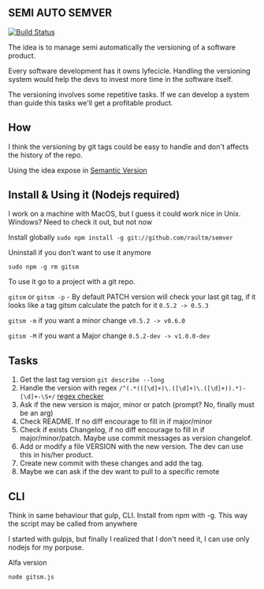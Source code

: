 SEMI AUTO SEMVER
----------------
[![Build Status](https://travis-ci.org/raultm/semver.svg?branch=master)](https://travis-ci.org/raultm/semver)

The idea is to manage semi automatically the versioning of a software product. 

Every software development has it owns lyfecicle. Handling the versioning system would help the devs to invest more time in the software itself.

The versioning involves some repetitive tasks. If we can develop a system than guide this tasks we'll get a profitable product.

How
----
I think the versioning by git tags could be easy to handle and don't affects the history of the repo.

Using the idea expose in [Semantic Version](http://semver.org/)

Install & Using it (Nodejs required)
------------------------------------
I work on a machine with MacOS, but I guess it could work nice in Unix. Windows? Need to check it out, but not now

Install globally
`sudo npm install -g git://github.com/raultm/semver`

Uninstall if you don't want to use it anymore

`sudo npm -g rm gitsm`

To use it go to a project with a git repo.

`gitsm` or `gitsm -p` - By default PATCH version
will check your last git tag, if it looks like a tag gitsm calculate the patch for it `0.5.2 -> 0.5.3`

`gitsm -m` if you want a minor change `v0.5.2 -> v0.6.0`

`gitsm -M` if you want a Major change `0.5.2-dev -> v1.0.0-dev`

Tasks
-----
1. Get the last tag version `git describe --long`
2. Handle the version with regex `/^(.*(([\d]+)\.([\d]+)\.([\d]+)).*)-[\d]+-\S+/` [regex checker](http://regex101.com/r/fT7bX6)
3. Ask if the new version is major, minor or patch (prompt? No, finally must be an arg)
4. Check README. If no diff encourage to fill in if major/minor
5. Check if exists Changelog, if no diff encourage to fill in if major/minor/patch. Maybe use commit messages as version changelof.
6. Add or modify a file VERSION with the new version. The dev can use this in his/her product.
7. Create new commit with these changes and add the tag.
8. Maybe we can ask if the dev want to pull to a specific remote

CLI
----
Think in same behaviour that gulp, CLI. Install from npm with -g. This way the script may be called from anywhere

I started with gulpjs, but finally I realized that I don't need it, I can use only nodejs for my porpuse.

Alfa version

`node gitsm.js`


